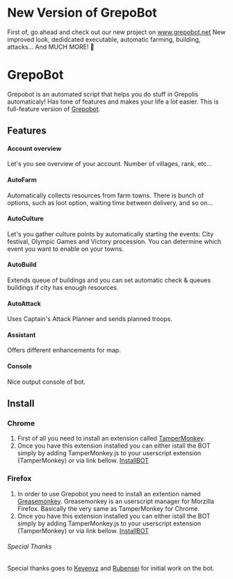 # New Version of GrepoBot
First of, go ahead and check out our new project on www.grepobot.net
New improved look, dedidcated executable, automatic farming, building, attacks... And MUCH MORE! 🖤

# GrepoBot
Grepobot is an automated script that helps you do stuff in Grepolis automaticaly! Has tone of features and makes your life a lot easier. 
This is full-feature version of [Grepobot](www.grepobot.com).

## Features
#### Account overview
Let's you see overview of your account. Number of villages, rank, etc...

#### AutoFarm
Automatically collects resources from farm towns. There is bunch of options, such as loot option, waiting time between delivery, and so on...

#### AutoCulture
Let's you gather culture points by automatically starting the events: City festival, Olympic Games and Victory procession. 
You can determine which event you want to enable on your towns.

#### AutoBuild
Extends queue of buildings and you can set automatic check & queues buildings if city has enough resources.

#### AutoAttack
Uses Captain's Attack Planner and sends planned troops.

#### Assistant
Offers different enhancements for map.

#### Console
Nice output console of bot.

## Install
### Chrome
1. First of all you need to install an extension called [TamperMonkey](https://www.tampermonkey.net/). 
2. Once you have this extension installed you can either istall the BOT simply by adding TamperMonkey.js to your userscript extension (TamperMonkey) or via link bellow.
[InstallBOT](https://github.com/xadam1/GrepoBotExtension/raw/master/install.user.js)

### Firefox
1. In order to use Grepobot you need to install an extention named [Greasemonkey](https://addons.mozilla.org/en-US/firefox/addon/greasemonkey/). Greasemonkey is an userscript manager for Morzilla Firefox. Basically the very same as TamperMonkey for Chrome.
2. Once you have this extension installed you can either istall the BOT simply by adding TamperMonkey.js to your userscript extension (TamperMonkey) or via link bellow.
[InstallBOT](https://github.com/xadam1/GrepoBotExtension/raw/master/install.user.js)



###### Special Thanks
Special thanks goes to [Kevenvz](https://github.com/Kevenvz/) and [Rubensei](https://github.com/Rubensei/) for initial work on the bot.

